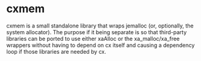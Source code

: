 # cxmem
cxmem is a small standalone library that wraps jemalloc (or, optionally, the
system allocator). The purpose if it being separate is so that third-party
libraries can be ported to use either xaAlloc or the xa\_malloc/xa\_free
wrappers without having to depend on cx itself and causing a dependency loop
if those libraries are needed by cx.

